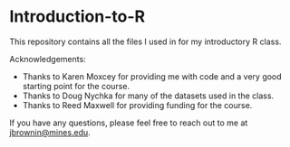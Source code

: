 Introduction-to-R
=================

This repository contains all the files I used in for my introductory R class.

Acknowledgements:

- Thanks to Karen Moxcey for providing me with code and a very good starting point for the course.
- Thanks to Doug Nychka for many of the datasets used in the class.
- Thanks to Reed Maxwell for providing funding for the course.

If you have any questions, please feel free to reach out to me at jbrownin@mines.edu.
